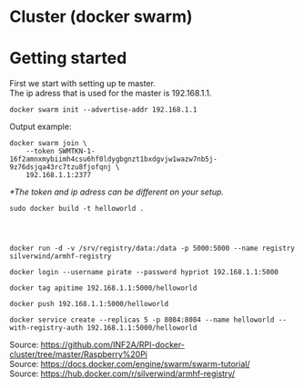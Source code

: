 # Cluster (docker swarm)

<h1> Getting started</h1>
First we start with setting up te master.<br />
The ip adress that is used for the master is 192.168.1.1.<br/>
    
    docker swarm init --advertise-addr 192.168.1.1

Output example:

    docker swarm join \
        --token SWMTKN-1-16f2amnxmybiimh4csu6hf0ldygbgnzt1bxdgvjw1wazw7nb5j-9z76dsjqa43rc7tzu8fjofqnj \
        192.168.1.1:2377
        
<i>*The token and ip adress can be different on your setup.</i>


    sudo docker build -t helloworld .
    
 


    docker run -d -v /srv/registry/data:/data -p 5000:5000 --name registry silverwind/armhf-registry

    docker login --username pirate --password hypriot 192.168.1.1:5000

    docker tag apitime 192.168.1.1:5000/helloworld

    docker push 192.168.1.1:5000/helloworld

    docker service create --replicas 5 -p 8084:8084 --name helloworld --with-registry-auth 192.168.1.1:5000/helloworld

Source: https://github.com/INF2A/RPI-docker-cluster/tree/master/Raspberry%20Pi <br/>
Source: https://docs.docker.com/engine/swarm/swarm-tutorial/ <br />
Source: https://hub.docker.com/r/silverwind/armhf-registry/
